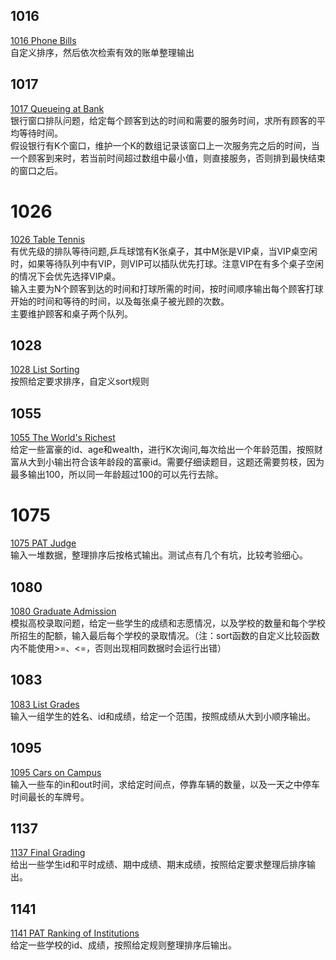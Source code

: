 ## 1016
[1016 Phone Bills](https://pintia.cn/problem-sets/994805342720868352/problems/994805493648703488)  
自定义排序，然后依次检索有效的账单整理输出  

## 1017
[1017 Queueing at Bank](https://pintia.cn/problem-sets/994805342720868352/problems/994805491530579968)  
银行窗口排队问题，给定每个顾客到达的时间和需要的服务时间，求所有顾客的平均等待时间。  
假设银行有K个窗口，维护一个K的数组记录该窗口上一次服务完之后的时间，当一个顾客到来时，若当前时间超过数组中最小值，则直接服务，否则排到最快结束的窗口之后。  

# 1026
[1026 Table Tennis](https://pintia.cn/problem-sets/994805342720868352/problems/994805472333250560)  
有优先级的排队等待问题,乒乓球馆有K张桌子，其中M张是VIP桌，当VIP桌空闲时，如果等待队列中有VIP，则VIP可以插队优先打球。注意VIP在有多个桌子空闲的情况下会优先选择VIP桌。  
输入主要为N个顾客到达的时间和打球所需的时间，按时间顺序输出每个顾客打球开始的时间和等待的时间，以及每张桌子被光顾的次数。  
主要维护顾客和桌子两个队列。  

## 1028
[1028 List Sorting](https://pintia.cn/problem-sets/994805342720868352/problems/994805468327690240)  
按照给定要求排序，自定义sort规则  

## 1055
[1055 The World's Richest](https://pintia.cn/problem-sets/994805342720868352/problems/994805421066272768)  
给定一些富豪的id、age和wealth，进行K次询问,每次给出一个年龄范围，按照财富从大到小输出符合该年龄段的富豪id。需要仔细读题目，这题还需要剪枝，因为最多输出100，所以同一年龄超过100的可以先行去除。  

# 1075
[1075 PAT Judge](https://pintia.cn/problem-sets/994805342720868352/problems/994805393241260032)  
输入一堆数据，整理排序后按格式输出。测试点有几个有坑，比较考验细心。  

## 1080
[1080 Graduate Admission](https://pintia.cn/problem-sets/994805342720868352/problems/994805387268571136)  
模拟高校录取问题，给定一些学生的成绩和志愿情况，以及学校的数量和每个学校所招生的配额，输入最后每个学校的录取情况。（注：sort函数的自定义比较函数内不能使用>=、<=，否则出现相同数据时会运行出错）  

## 1083
[1083 List Grades](https://pintia.cn/problem-sets/994805342720868352/problems/994805383929905152)  
输入一组学生的姓名、id和成绩，给定一个范围，按照成绩从大到小顺序输出。  

## 1095
[1095 Cars on Campus](https://pintia.cn/problem-sets/994805342720868352/problems/994805371602845696)  
输入一些车的in和out时间，求给定时间点，停靠车辆的数量，以及一天之中停车时间最长的车牌号。  

## 1137
[1137 Final Grading](https://pintia.cn/problem-sets/994805342720868352/problems/994805345401028608)  
给出一些学生id和平时成绩、期中成绩、期末成绩，按照给定要求整理后排序输出。  

## 1141
[1141 PAT Ranking of Institutions](https://pintia.cn/problem-sets/994805342720868352/problems/994805344222429184)  
给定一些学校的id、成绩，按照给定规则整理排序后输出。  



